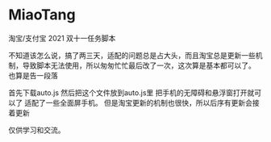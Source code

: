 # MiaoTang
淘宝/支付宝 2021 双十一任务脚本

不知道该怎么说，搞了两三天，适配的问题总是占大头，而且淘宝总是更新一些机制，导致脚本无法使用，所以匆匆忙忙最后改了一次，这次算是基本都可以了。
也算是告一段落

首先下载auto.js
然后把这个文件放到auto.js里
把手机的无障碍和悬浮窗打开就可以了
适配了一些全面屏手机。
但是淘宝更新的机制也很快，所以后序有更新会接着更新

仅供学习和交流。
